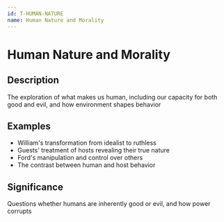 ```yaml
---
id: T-HUMAN-NATURE
name: Human Nature and Morality
---
```


# Human Nature and Morality

## Description
The exploration of what makes us human, including our capacity for both good and evil, and how environment shapes behavior

## Examples
- William's transformation from idealist to ruthless
- Guests' treatment of hosts revealing their true nature
- Ford's manipulation and control over others
- The contrast between human and host behavior

## Significance
Questions whether humans are inherently good or evil, and how power corrupts
